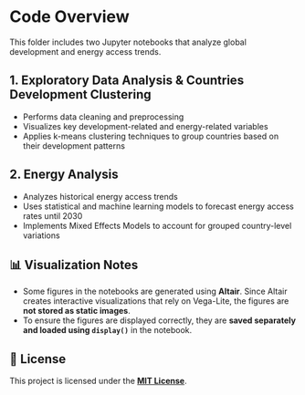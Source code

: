 # **Code Overview**

This folder includes two Jupyter notebooks that analyze global development and energy access trends.

## **1. Exploratory Data Analysis & Countries Development Clustering**
- Performs data cleaning and preprocessing
- Visualizes key development-related and energy-related variables
- Applies k-means clustering techniques to group countries based on their development patterns

## **2. Energy Analysis**
- Analyzes historical energy access trends
- Uses statistical and machine learning models to forecast energy access rates until 2030
- Implements Mixed Effects Models to account for grouped country-level variations

## 📊 **Visualization Notes**
- Some figures in the notebooks are generated using **Altair**. Since Altair creates interactive visualizations that rely on Vega-Lite, the figures are **not stored as static images**.
- To ensure the figures are displayed correctly, they are **saved separately and loaded using `display()`** in the notebook.

## 📜 **License**
This project is licensed under the [**MIT License**](../LICENSE).  

